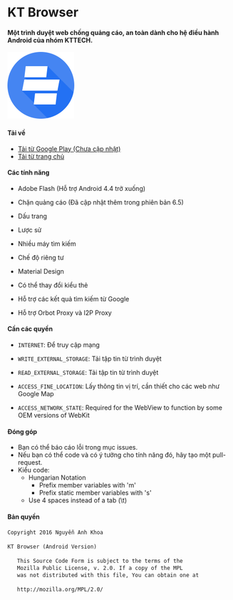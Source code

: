 # KT Browser

#### Một trình duyệt web chống quảng cáo, an toàn dành cho hệ điều hành Android của nhóm KTTECH.

![](ic_launcher_kt_small.png)

#### Tải về

* [Tải từ Google Play (Chưa cập nhật)](https://play.google.com/store/apps/details?id=kttech.software.ktbrowser)
* [Tải từ trang chủ](http://android.kt-browser.com/mirror/ktbrowser.apk)

#### Các tính năng

* Adobe Flash (Hỗ trợ Android 4.4 trở xuống)

* Chặn quảng cáo (Đã cập nhật thêm trong phiên bản 6.5)

* Dấu trang

* Lược sử

* Nhiều máy tìm kiếm

* Chế độ riêng tư

* Material Design

* Có thể thay đổi kiểu thẻ

* Hỗ trợ các kết quả tìm kiếm từ Google

* Hỗ trợ Orbot Proxy và I2P Proxy

#### Cần các quyền

* ````INTERNET````: Để truy cập mạng

* ````WRITE_EXTERNAL_STORAGE````: Tải tập tin từ trình duyệt

* ````READ_EXTERNAL_STORAGE````: Tải tập tin từ trình duyệt

* ````ACCESS_FINE_LOCATION````: Lấy thông tin vị trí, cần thiết cho các web như Google Map

* ````ACCESS_NETWORK_STATE````: Required for the WebView to function by some OEM versions of WebKit

#### Đóng góp

* Bạn có thể báo cáo lỗi trong mục issues.
* Nếu bạn có thể code và có ý tưởng cho tính năng đó, hãy tạo một pull-request.
* Kiểu code:
    * Hungarian Notation
         * Prefix member variables with 'm'
         * Prefix static member variables with 's'
    * Use 4 spaces instead of a tab (\t)

#### Bản quyền

````
Copyright 2016 Nguyễn Anh Khoa

KT Browser (Android Version)

   This Source Code Form is subject to the terms of the 
   Mozilla Public License, v. 2.0. If a copy of the MPL 
   was not distributed with this file, You can obtain one at 
   
   http://mozilla.org/MPL/2.0/
````
